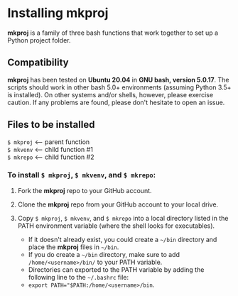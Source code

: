 # Installing mkproj  

**mkproj** is a family of three bash functions that work together to set up a Python project folder.

## Compatibility

**mkproj** has been tested on **Ubuntu 20.04** in **GNU bash, version 5.0.17**.
The scripts should work in other bash 5.0+ environments (assuming Python 3.5+ is installed). On other systems and/or shells, however, please exercise caution. If any problems are found, please don't hesitate to open an issue.

## Files to be installed  
`$ mkproj` <-- parent function  
`$ mkvenv` <-- child function #1  
`$ mkrepo` <-- child function #2  
  
### To install `$ mkproj`, `$ mkvenv`, and `$ mkrepo`:  

1) Fork the **mkproj** repo to your GitHub account.

2) Clone the **mkproj** repo from your GitHub account to your local drive.

3) Copy `$ mkproj`, `$ mkvenv`, and `$ mkrepo` into a local directory listed in the PATH environment variable (where the shell looks for executables).
   - If it doesn't already exist, you could create a `~/bin` directory and place the **mkproj** files in `~/bin`.  
   - If you do create a `~/bin` directory, make sure to add `/home/<username>/bin/` to your PATH variable.  
   - Directories can exported to the PATH variable by adding the following line to the `~/.bashrc` file:  
   - `export PATH="$PATH:/home/<username>/bin`.
